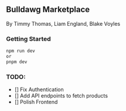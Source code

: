 ## Bulldawg Marketplace

By Timmy Thomas, Liam England, Blake Voyles

### Getting Started

```bash
npm run dev
or
pnpm dev
```

### TODO:

-   [] Fix Authentication
-   [] Add API endpoints to fetch products
-   [] Polish Frontend
